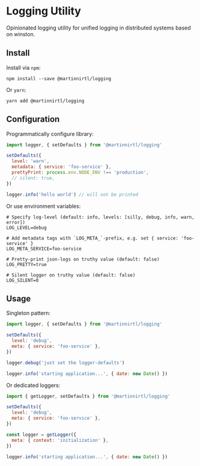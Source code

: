 # Logging Utility

Opinionated logging utility for unified logging in distributed systems based on winston.

## Install

Install via `npm`:

```
npm install --save @martinnirtl/logging
```

Or `yarn`:

```
yarn add @martinnirtl/logging
```

## Configuration

Programmatically configure library:

```javascript
import logger, { setDefaults } from '@martinnirtl/logging'

setDefaults({
  level: 'warn',
  metadata: { service: 'foo-service' },
  prettyPrint: process.env.NODE_ENV !== 'production',
  // silent: true,
})

logger.info('hello world') // will not be printed
```

Or use environment variables:

```env
# Specify log-level (default: info, levels: [silly, debug, info, warn, error])
LOG_LEVEL=debug

# Add metadata tags with `LOG_META_`-prefix, e.g. set { service: 'foo-service' }
LOG_META_SERVICE=foo-service

# Pretty-print json-logs on truthy value (default: false)
LOG_PRETTY=true

# Silent logger on truthy value (default: false)
LOG_SILENT=0
```

## Usage

Singleton pattern:

```javascript
import logger, { setDefaults } from '@martinnirtl/logging'

setDefaults({
  level: 'debug',
  meta: { service: 'foo-service' },
})

logger.debug('just set the logger-defaults')

logger.info('starting application...', { date: new Date() })
```

Or dedicated loggers:

```javascript
import { getLogger, setDefaults } from '@martinnirtl/logging'

setDefaults({
  level: 'debug',
  meta: { service: 'foo-service' },
})

const logger = getLogger({
  meta: { context: 'initialization' },
})

logger.info('starting application...', { date: new Date() })
```
